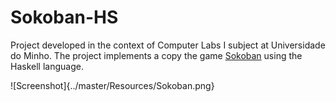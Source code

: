 # Sokoban-HS
Project developed in the context of Computer Labs I subject at Universidade do Minho. 
The project implements a copy the game [Sokoban](https://sokoban.info/) using the Haskell language.

![Screenshot]{../master/Resources/Sokoban.png}
